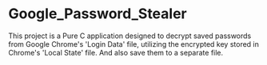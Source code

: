 # Google_Password_Stealer
This project is a Pure C application designed to decrypt saved passwords from Google Chrome's 'Login Data' file, utilizing the encrypted key stored in Chrome's 'Local State' file. And also save them to a separate file.

